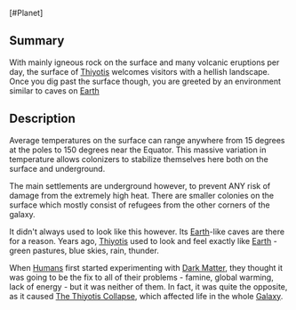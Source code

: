 [#Planet]

## Summary

With mainly igneous rock on the surface and many volcanic eruptions per day, the surface of [Thiyotis](Thiyotis.md) welcomes visitors with a hellish landscape. Once you dig past the surface though, you are greeted by an environment similar to caves on [Earth](Earth.md)

## Description

Average temperatures on the surface can range anywhere from 15 degrees at the poles to 150 degrees near the Equator. This massive variation in temperature allows colonizers to stabilize themselves here both on the surface and underground.

The main settlements are underground however, to prevent ANY risk of damage from the extremely high heat. There are smaller colonies on the surface which mostly consist of refugees from the other corners of the galaxy.

It didn't always used to look like this however. Its [Earth](Earth.md)-like caves are there for a reason. Years ago, [Thiyotis](Thiyotis.md) used to look and feel exactly like [Earth](Earth.md) - green pastures, blue skies, rain, thunder.

When [Humans](../Species/Fauna/Humans.md) first started experimenting with [Dark Matter](../Materials/Dark%20Matter.md), they thought it was going to be the fix to all of their problems - famine, global warming, lack of energy - but it was neither of them. In fact, it was quite the opposite, as it caused [The Thiyotis Collapse](../Large%20Events/Thiyotis%20Detonation.md), which affected life in the whole [Galaxy](../Galaxy/Galaxy.md).